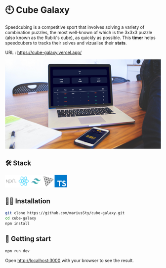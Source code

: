 # 🕙 Cube Galaxy

Speedcubing is a competitive sport that involves solving a variety of combination puzzles, the most well-known of which is the 3x3x3 puzzle (also known as the Rubik's cube), as quickly as possible.
This **timer** helps speedcubers to tracks their solves and vizualise their **stats**.

URL : https://cube-galaxy.vercel.app/

<img src="./public/mockup.png" alt="threejs">

## 🛠 Stack

[<img height="40" src="https://raw.githubusercontent.com/github/explore/28b02bbc9ad9f7a503c43775aebeb515dc2da5fc/topics/nextjs/nextjs.png" alt="nextjs">](https://nextjs.org/docs)[<img height="40" src="https://raw.githubusercontent.com/github/explore/80688e429a7d4ef2fca1e82350fe8e3517d3494d/topics/react/react.png" alt="react">](https://react.dev/learn)[<img height="40" src="https://raw.githubusercontent.com/github/explore/261c2cda92d09ccad6f8b2dc91af32a2a5856989/topics/tailwind/tailwind.png" alt="tailwindcss">](https://tailwindcss.com/docs/installation)[<img height="40" src="./public/three.png" alt="threejs">](https://threejs.org/)[<img height="40" src="https://raw.githubusercontent.com/github/explore/80688e429a7d4ef2fca1e82350fe8e3517d3494d/topics/typescript/typescript.png" alt="typescript">](https://www.typescriptlang.org/fr/docs/)

## 👨‍💻 Installation

```bash
git clone https://github.com/mariusSty/cube-galaxy.git
cd cube-galaxy
npm install
```

## 🚀 Getting start

```bash
npm run dev
```

Open [http://localhost:3000](http://localhost:3000) with your browser to see the result.
